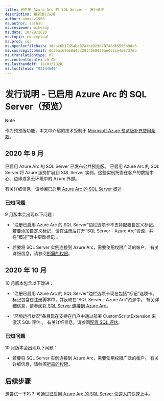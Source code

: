 ```yaml
---
title: 已启用 Azure Arc 的 SQL Server - 发行说明
description: 最新发行说明
author: anosov1960
ms.author: sashan
ms.reviewer: mikeray
ms.date: 10/29/2020
ms.topic: conceptual
ms.prod: sql
ms.openlocfilehash: 3dcbc6b17d5abe87aabe923d70746d65595b9de6
ms.sourcegitcommit: dc3ea1696b8a4332934568439aed6cce4e9737eb
ms.translationtype: HT
ms.contentlocale: zh-CN
ms.lasthandoff: 11/03/2020
ms.locfileid: "93244649"
---
```

# <a name="release-notes---azure-arc-enabled-sql-server-preview"></a>发行说明 - 已启用 Azure Arc 的 SQL Server（预览）

> [!NOTE]
> 作为预览版功能，本文中介绍的技术受制于 [Microsoft Azure 预览版补充使用条款](https://azure.microsoft.com/support/legal/preview-supplemental-terms/)。

## <a name="september-2020"></a>2020 年 9 月

已启用 Azure Arc 的 SQL Server 已发布公共预览版。 已启用 Azure Arc 的 SQL Server 将 Azure 服务扩展到 SQL Server 实例，这些实例托管在客户的数据中心、边缘或多云环境中的 Azure 外部。

有关详细信息，请参阅[已启用 Azure Arc 的 SQL Server 概述](overview.md)

### <a name="known-issues"></a>已知问题

9 月版本会出现以下问题：

* “注册已启用 Azure Arc 的 SQL Server”边栏选项卡不支持配置自定义标记。 若要添加自定义标记，请在注册后打开“SQL Server - Azure Arc”资源，并在“概述”页中更改标记 。

* 若要将 SQL Server 实例连接到 Azure Arc，需要使用权限广泛的帐户。 有关详细信息，请参阅[所需的权限](overview.md#required-permissions)。

## <a name="october-2020"></a>2020 年 10 月

10 月版本包含以下改进：

* “注册已启用 Azure Arc 的 SQL Server”边栏选项卡现在包括“标记”选项卡。标记包含在注册脚本中，并反映在“SQL Server - Azure Arc”资源中。 有关详细信息，请参阅[将 SQL Server 连接到 Azure Arc](connect.md)。

* “环境运行状况”条目现在支持在门户中通过部署 CustomScriptExtension 来激活 SQL 评估 。 有关详细信息，请参阅[配置 SQL 评估](assess.md#run-on-demand-sql-assessment)。

### <a name="known-issues"></a>已知问题

10 月版本会出现以下问题：

* 若要将 SQL Server 实例连接到 Azure Arc，需要使用权限广泛的帐户。 有关详细信息，请参阅[所需的权限](overview.md#required-permissions)。

## <a name="next-steps"></a>后续步骤

想尝试一下吗？  可通过[已启用 Azure Arc 的 SQL Server 快速入门](https://aka.ms/AzureArcSqlServerJumpstart)快速上手。
